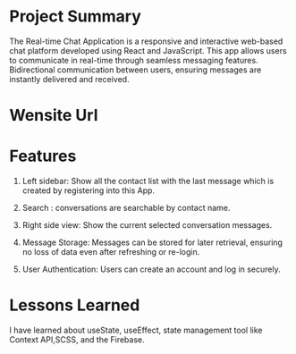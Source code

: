 # Project Summary
The Real-time Chat Application is a responsive and interactive web-based chat platform developed using React and JavaScript. This app allows users to communicate in real-time through seamless messaging features. Bidirectional communication between users, ensuring messages are instantly delivered and received.

# Wensite Url


# Features

1) Left sidebar: Show all the contact list with the last message which is created by registering into this App.

2) Search : conversations are searchable by contact name.

3) Right side view: Show the current selected conversation messages.

4) Message Storage: Messages can be stored for later retrieval, ensuring no loss of data even after refreshing or re-login.

5) User Authentication: Users can create an account and log in securely.


# Lessons Learned
I have learned about useState, useEffect, state management tool like Context API,SCSS, and the Firebase.








